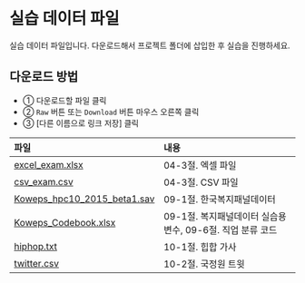 # 실습 데이터 파일
실습 데이터 파일입니다. 다운로드해서 프로젝트 폴더에 삽입한 후 실습을 진행하세요.

## 다운로드 방법
- ① 다운로드할 파일 클릭
- ② `Raw` 버튼 또는 `Download` 버튼 마우스 오른쪽 클릭
- ③ [다른 이름으로 링크 저장] 클릭

파일           | 내용
:------------- |:-------------
[excel_exam.xlsx](https://github.com/youngwoos/Doit_R/blob/master/Data/excel_exam.xlsx) | 04-3절. 엑셀 파일
[csv_exam.csv](https://github.com/youngwoos/Doit_R/blob/master/Data/csv_exam.csv) | 04-3절. CSV 파일
[Koweps_hpc10_2015_beta1.sav](http://bit.ly/Koweps_hpc10_2015_v2) | 09-1절. 한국복지패널데이터
[Koweps_Codebook.xlsx](https://github.com/youngwoos/Doit_R/blob/master/Data/Koweps_Codebook.xlsx) | 09-1절. 복지패널데이터 실습용 변수, 09-6절. 직업 분류 코드
[hiphop.txt](https://github.com/youngwoos/Doit_R/blob/master/Data/hiphop.txt) | 10-1절. 힙합 가사
[twitter.csv](https://github.com/youngwoos/Doit_R/blob/master/Data/twitter.csv) | 10-2절. 국정원 트윗
